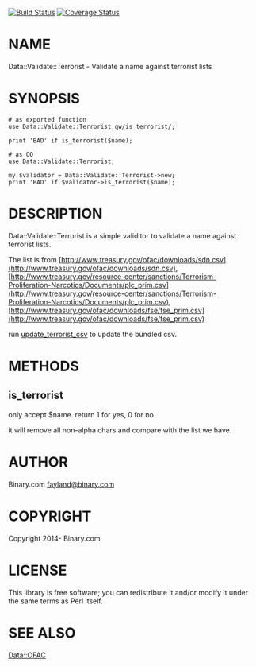 [![Build Status](https://travis-ci.org/binary-com/perl-Data-Validate-Terrorist.svg?branch=master)](https://travis-ci.org/binary-com/perl-Data-Validate-Terrorist)
[![Coverage Status](https://coveralls.io/repos/binary-com/perl-Data-Validate-Terrorist/badge.png?branch=master)](https://coveralls.io/r/binary-com/perl-Data-Validate-Terrorist?branch=master)

# NAME

Data::Validate::Terrorist - Validate a name against terrorist lists

# SYNOPSIS

    # as exported function
    use Data::Validate::Terrorist qw/is_terrorist/;

    print 'BAD' if is_terrorist($name);

    # as OO
    use Data::Validate::Terrorist;

    my $validator = Data::Validate::Terrorist->new;
    print 'BAD' if $validator->is_terrorist($name);

# DESCRIPTION

Data::Validate::Terrorist is a simple validitor to validate a name against terrorist lists.

The list is from [http://www.treasury.gov/ofac/downloads/sdn.csv](http://www.treasury.gov/ofac/downloads/sdn.csv), [http://www.treasury.gov/resource-center/sanctions/Terrorism-Proliferation-Narcotics/Documents/plc_prim.csv](http://www.treasury.gov/resource-center/sanctions/Terrorism-Proliferation-Narcotics/Documents/plc_prim.csv), [http://www.treasury.gov/ofac/downloads/fse/fse_prim.csv](http://www.treasury.gov/ofac/downloads/fse/fse_prim.csv)

run [update_terrorist_csv](https://metacpan.org/pod/update_terrorist_csv) to update the bundled csv.

# METHODS

## is\_terrorist

only accept $name. return 1 for yes, 0 for no.

it will remove all non-alpha chars and compare with the list we have.

# AUTHOR

Binary.com <fayland@binary.com>

# COPYRIGHT

Copyright 2014- Binary.com

# LICENSE

This library is free software; you can redistribute it and/or modify
it under the same terms as Perl itself.

# SEE ALSO

[Data::OFAC](https://metacpan.org/pod/Data::OFAC)
